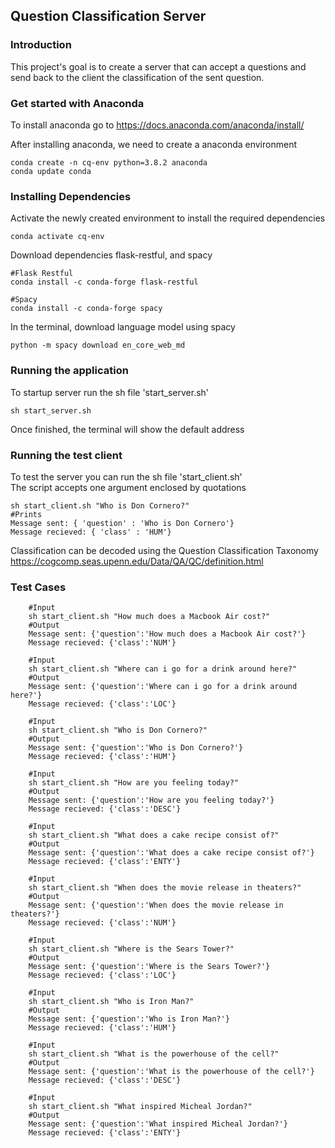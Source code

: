 ## Question Classification Server

### Introduction
This project's goal is to create a server that can accept a questions and send back to the client the classification of 
the sent question.

### Get started with Anaconda
To install anaconda go to https://docs.anaconda.com/anaconda/install/

After installing anaconda, we need to create a anaconda environment

```
conda create -n cq-env python=3.8.2 anaconda
conda update conda
```

### Installing Dependencies

Activate the newly created environment to install the required dependencies
```
conda activate cq-env
```

Download dependencies flask-restful, and spacy
```
#Flask Restful
conda install -c conda-forge flask-restful

#Spacy
conda install -c conda-forge spacy

```

In the terminal, download language model using spacy

```
python -m spacy download en_core_web_md
```

### Running the application
To startup server run the sh file 'start_server.sh'
```
sh start_server.sh
```

Once finished, the terminal will show the default address

### Running the test client
To test the server you can run the sh file 'start_client.sh'\
The script accepts one argument enclosed by quotations
```
sh start_client.sh "Who is Don Cornero?"
#Prints
Message sent: { 'question' : 'Who is Don Cornero'}
Message recieved: { 'class' : 'HUM'} 
```

Classification can be decoded using the Question Classification Taxonomy https://cogcomp.seas.upenn.edu/Data/QA/QC/definition.html

### Test Cases
```
    #Input
    sh start_client.sh "How much does a Macbook Air cost?"
    #Output
    Message sent: {'question':'How much does a Macbook Air cost?'}
    Message recieved: {'class':'NUM'}

    #Input
    sh start_client.sh "Where can i go for a drink around here?"
    #Output
    Message sent: {'question':'Where can i go for a drink around here?'}
    Message recieved: {'class':'LOC'}

    #Input
    sh start_client.sh "Who is Don Cornero?"
    #Output
    Message sent: {'question':'Who is Don Cornero?'}
    Message recieved: {'class':'HUM'}

    #Input
    sh start_client.sh "How are you feeling today?"
    #Output
    Message sent: {'question':'How are you feeling today?'}
    Message recieved: {'class':'DESC'}
    
    #Input
    sh start_client.sh "What does a cake recipe consist of?"
    #Output
    Message sent: {'question':'What does a cake recipe consist of?'}
    Message recieved: {'class':'ENTY'}

    #Input
    sh start_client.sh "When does the movie release in theaters?"
    #Output
    Message sent: {'question':'When does the movie release in theaters?'}
    Message recieved: {'class':'NUM'}

    #Input
    sh start_client.sh "Where is the Sears Tower?"
    #Output
    Message sent: {'question':'Where is the Sears Tower?'}
    Message recieved: {'class':'LOC'}

    #Input
    sh start_client.sh "Who is Iron Man?"
    #Output
    Message sent: {'question':'Who is Iron Man?'}
    Message recieved: {'class':'HUM'}

    #Input
    sh start_client.sh "What is the powerhouse of the cell?"
    #Output
    Message sent: {'question':'What is the powerhouse of the cell?'}
    Message recieved: {'class':'DESC'}
    
    #Input
    sh start_client.sh "What inspired Micheal Jordan?"
    #Output
    Message sent: {'question':'What inspired Micheal Jordan?'}
    Message recieved: {'class':'ENTY'}
```
